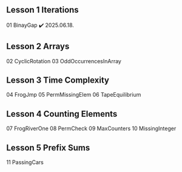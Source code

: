 ## Lesson 1 Iterations
01 BinayGap ✔️ 2025.06.18.

## Lesson 2 Arrays
02 CyclicRotation
03 OddOccurrencesInArray

## Lesson 3 Time Complexity
04 FrogJmp
05 PermMissingElem
06 TapeEquilibrium

## Lesson 4 Counting Elements
07 FrogRiverOne
08 PermCheck
09 MaxCounters
10 MissingInteger

## Lesson 5 Prefix Sums
11 PassingCars
